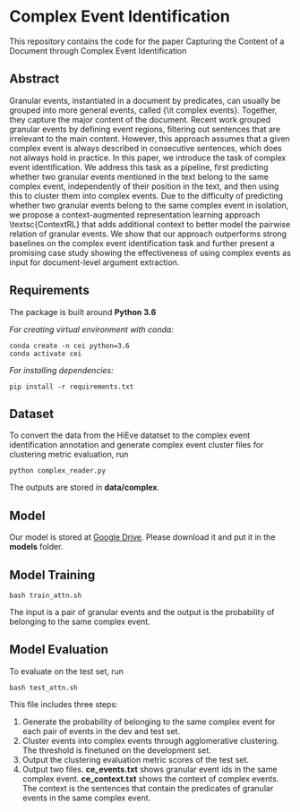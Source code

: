 # Complex Event Identification
This repository contains the code for the paper Capturing the Content of a Document through Complex Event Identification
## Abstract
Granular events, instantiated in a document by predicates, can usually be grouped into more general events, called {\it complex events}. Together, they capture the major content of the document. Recent work grouped granular events by defining event regions, filtering out sentences that are irrelevant to the main content. However, this approach assumes that a given complex event is always described in consecutive sentences, which does not always hold in practice. 
In this paper, we introduce the task of complex event identification. We address this task as a pipeline, first predicting whether two granular events mentioned in the text belong to the same complex event, independently of their position in the text, and then using this to cluster them into complex events. Due to the difficulty of predicting whether two granular events belong to the same complex event in isolation, we propose a context-augmented representation learning approach \textsc{ContextRL} that adds additional context to better model the pairwise relation of granular events. We show that our approach outperforms strong baselines on the complex event identification task and further present a promising case study showing the effectiveness of using complex events as input for document-level argument extraction.
## Requirements
The package  is built around <b>Python 3.6</b>

<i>For creating virtual environment with conda:</i>
```
conda create -n cei python=3.6 
conda activate cei
```
<i>For installing dependencies:</i>
```
pip install -r requirements.txt
```

## Dataset
To convert the data from the HiEve datatset to the complex event identification annotation and generate complex event cluster files for clustering metric evaluation, run
```
python complex_reader.py
```
The outputs are stored in **data/complex**.

## Model
Our model is stored at [Google Drive](https://drive.google.com/file/d/1a4oyeI5y6kPdhsIEQItRyUSkI5UFS90D/view?usp=sharing). Please download it and put it in the **models** folder.

## Model Training
```
bash train_attn.sh
```
The input is a pair of granular events and the output is the probability of belonging to the same complex event.
## Model Evaluation
To evaluate on the test set, run
```
bash test_attn.sh
```
This file includes three steps:
1. Generate the probability of belonging to the same complex event for each pair of events in the dev and test set.
2. Cluster events into complex events through agglomerative clustering. The threshold is finetuned on the development set.
3. Output the clustering evaluation metric scores of the test set.
4. Output two files. **ce_events.txt** shows granular event ids in the same complex event. **ce_context.txt** shows the context of complex events. The context is the sentences that contain the predicates of granular events in the same complex event.
